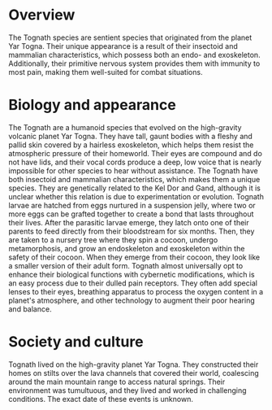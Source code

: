 # Overview
The Tognath species are sentient species that originated from the planet Yar Togna.
Their unique appearance is a result of their insectoid and mammalian characteristics, which possess both an endo- and exoskeleton.
Additionally, their primitive nervous system provides them with immunity to most pain, making them well-suited for combat situations.

# Biology and appearance
The Tognath are a humanoid species that evolved on the high-gravity volcanic planet Yar Togna.
They have tall, gaunt bodies with a fleshy and pallid skin covered by a hairless exoskeleton, which helps them resist the atmospheric pressure of their homeworld.
Their eyes are compound and do not have lids, and their vocal cords produce a deep, low voice that is nearly impossible for other species to hear without assistance.
The Tognath have both insectoid and mammalian characteristics, which makes them a unique species.
They are genetically related to the Kel Dor and Gand, although it is unclear whether this relation is due to experimentation or evolution.
Tognath larvae are hatched from eggs nurtured in a suspension jelly, where two or more eggs can be grafted together to create a bond that lasts throughout their lives.
After the parasitic larvae emerge, they latch onto one of their parents to feed directly from their bloodstream for six months.
Then, they are taken to a nursery tree where they spin a cocoon, undergo metamorphosis, and grow an endoskeleton and exoskeleton within the safety of their cocoon.
When they emerge from their cocoon, they look like a smaller version of their adult form.
Tognath almost universally opt to enhance their biological functions with cybernetic modifications, which is an easy process due to their dulled pain receptors.
They often add special lenses to their eyes, breathing apparatus to process the oxygen content in a planet's atmosphere, and other technology to augment their poor hearing and balance.



# Society and culture
Tognath lived on the high-gravity planet Yar Togna.
They constructed their homes on stilts over the lava channels that covered their world, coalescing around the main mountain range to access natural springs.
Their environment was tumultuous, and they lived and worked in challenging conditions.
The exact date of these events is unknown.